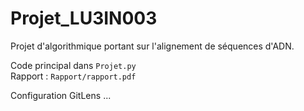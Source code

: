 # Projet_LU3IN003
Projet d'algorithmique portant sur l'alignement de séquences d'ADN.

Code principal dans `Projet.py`  
Rapport : `Rapport/rapport.pdf`

Configuration GitLens ... 
